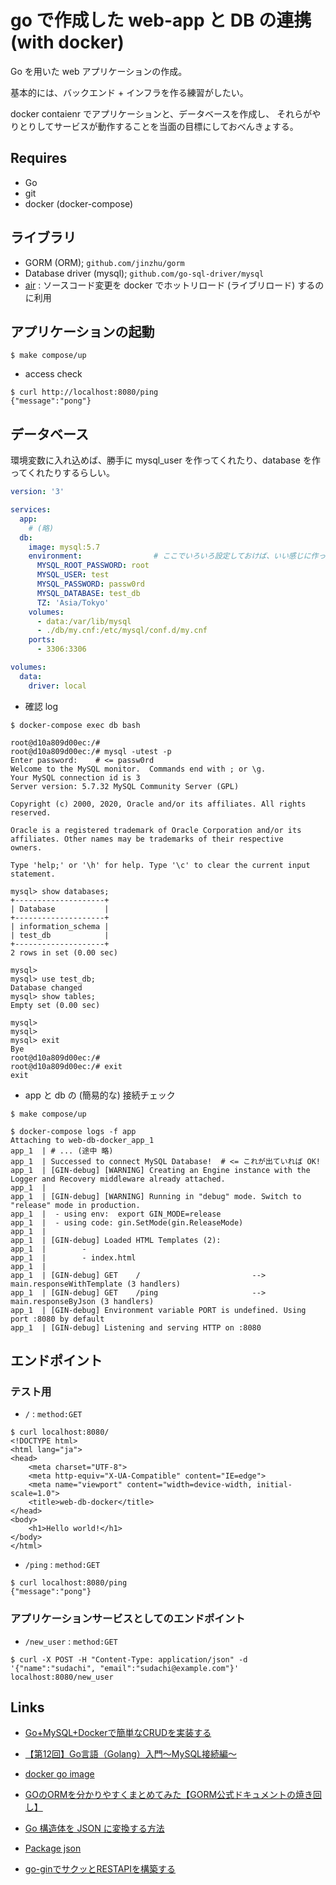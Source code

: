# go で作成した web-app と DB の連携 (with docker)

Go を用いた web アプリケーションの作成。

基本的には、バックエンド + インフラを作る練習がしたい。

docker contaienr でアプリケーションと、データベースを作成し、
それらがやりとりしてサービスが動作することを当面の目標にしておべんきょする。


## Requires

* Go
* git
* docker (docker-compose)

## ライブラリ

* GORM (ORM); `github.com/jinzhu/gorm`
* Database driver (mysql); `github.com/go-sql-driver/mysql`
* [air](https://github.com/cosmtrek/air#usage) : ソースコード変更を docker でホットリロード (ライブリロード) するのに利用



## アプリケーションの起動

```shell
$ make compose/up
```

* access check

```shell
$ curl http://localhost:8080/ping
{"message":"pong"}
```

## データベース

環境変数に入れ込めば、勝手に mysql_user を作ってくれたり、database を作ってくれたりするらしい。

```yml
version: '3'

services: 
  app:
    # (略)
  db:
    image: mysql:5.7
    environment:                # ここでいろいろ設定しておけば、いい感じに作ってくれる
      MYSQL_ROOT_PASSWORD: root
      MYSQL_USER: test
      MYSQL_PASSWORD: passw0rd
      MYSQL_DATABASE: test_db 
      TZ: 'Asia/Tokyo'
    volumes: 
      - data:/var/lib/mysql
      - ./db/my.cnf:/etc/mysql/conf.d/my.cnf
    ports: 
      - 3306:3306

volumes: 
  data:
    driver: local
```

* 確認 log

```
$ docker-compose exec db bash

root@d10a809d00ec:/# 
root@d10a809d00ec:/# mysql -utest -p 
Enter password:    # <= passw0rd
Welcome to the MySQL monitor.  Commands end with ; or \g.
Your MySQL connection id is 3
Server version: 5.7.32 MySQL Community Server (GPL)

Copyright (c) 2000, 2020, Oracle and/or its affiliates. All rights reserved.

Oracle is a registered trademark of Oracle Corporation and/or its
affiliates. Other names may be trademarks of their respective
owners.

Type 'help;' or '\h' for help. Type '\c' to clear the current input statement.

mysql> show databases;
+--------------------+
| Database           |
+--------------------+
| information_schema |
| test_db            |
+--------------------+
2 rows in set (0.00 sec)

mysql> 
mysql> use test_db;
Database changed
mysql> show tables;
Empty set (0.00 sec)

mysql> 
mysql> 
mysql> exit
Bye
root@d10a809d00ec:/# 
root@d10a809d00ec:/# exit
exit
```

* app と db の (簡易的な) 接続チェック

```
$ make compose/up

$ docker-compose logs -f app
Attaching to web-db-docker_app_1
app_1  | # ... (途中 略)
app_1  | Successed to connect MySQL Database!  # <= これが出ていれば OK!
app_1  | [GIN-debug] [WARNING] Creating an Engine instance with the Logger and Recovery middleware already attached.
app_1  | 
app_1  | [GIN-debug] [WARNING] Running in "debug" mode. Switch to "release" mode in production.
app_1  |  - using env:  export GIN_MODE=release
app_1  |  - using code: gin.SetMode(gin.ReleaseMode)
app_1  | 
app_1  | [GIN-debug] Loaded HTML Templates (2): 
app_1  |        - 
app_1  |        - index.html
app_1  | 
app_1  | [GIN-debug] GET    /                         --> main.responseWithTemplate (3 handlers)
app_1  | [GIN-debug] GET    /ping                     --> main.responseByJson (3 handlers)
app_1  | [GIN-debug] Environment variable PORT is undefined. Using port :8080 by default
app_1  | [GIN-debug] Listening and serving HTTP on :8080
```

## エンドポイント

### テスト用

* `/` : `method:GET`

```shell
$ curl localhost:8080/
<!DOCTYPE html>
<html lang="ja">
<head>
    <meta charset="UTF-8">
    <meta http-equiv="X-UA-Compatible" content="IE=edge">
    <meta name="viewport" content="width=device-width, initial-scale=1.0">
    <title>web-db-docker</title>
</head>
<body>
    <h1>Hello world!</h1>
</body>
</html>
```

* `/ping` : `method:GET`

```shell
$ curl localhost:8080/ping
{"message":"pong"}
```

### アプリケーションサービスとしてのエンドポイント

* `/new_user` : `method:GET`

```shell
$ curl -X POST -H "Content-Type: application/json" -d '{"name":"sudachi", "email":"sudachi@example.com"}' localhost:8080/new_user

```


## Links
* [Go+MySQL+Dockerで簡単なCRUDを実装する](https://qiita.com/daiki-murakami/items/c8f9df8defc937e185ee)
* [【第12回】Go言語（Golang）入門～MySQL接続編～](https://rightcode.co.jp/blog/information-technology/golang-introduction-mysql-connection)

* [docker go image](https://hub.docker.com/_/golang)

* [GOのORMを分かりやすくまとめてみた【GORM公式ドキュメントの焼き回し】](https://qiita.com/gold-kou/items/45a95d61d253184b0f33#select)

* [Go 構造体を JSON に変換する方法](https://www.delftstack.com/ja/howto/go/how-to-convert-go-struct-to-json/)
* [Package json](https://golang.org/pkg/encoding/json/#Marshal)

* [go-ginでサクッとRESTAPIを構築する](https://qiita.com/shiei_kawa/items/eddf48287455380f618f)